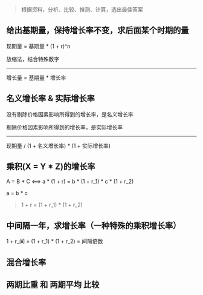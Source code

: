 
> 根据资料，分析、比较、推测、计算，选出最佳答案

## 给出基期量，保持增长率不变，求后面某个时期的量

现期量 = 基期量 * (1 + r)^n

放缩法，结合特殊数字

---

增长量 = 基期量 * 增长率

## 名义增长率 & 实际增长率

没有剔除价格因素影响所得到的增长率，是名义增长率

剔除价格因素影响所得到的增长率，是实际增长率

---

现期量 / (1 + 名义增长率) * (1 + 实际增长率)

## 乘积(X = Y * Z)的增长率

A = B * C  <==> a * (1 + r) = b * (1 + r_1) * c * (1 + r_2)

a = b * c

> 1 + r = (1 + r_1) * (1 + r_2)

## 中间隔一年，求增长率（一种特殊的乘积增长率）

1 + r_间 = (1 + r_1) * (1 + r_2) = 间隔倍数 

## 混合增长率





## 两期比重 和 两期平均 比较




